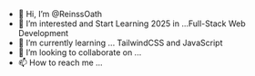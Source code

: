 - 👋 Hi, I’m @ReinssOath
- 👀 I’m interested and Start Learning 2025 in ...Full-Stack Web Development
- 🌱 I’m currently learning ... TailwindCSS and JavaScript  
- 💞️ I’m looking to collaborate on ...
- 📫 How to reach me ...

<!---
ReinssOath/ReinssOath is a ✨ special ✨ repository because its `README.md` (this file) appears on your GitHub profile.
You can click the Preview link to take a look at your changes.
--->
